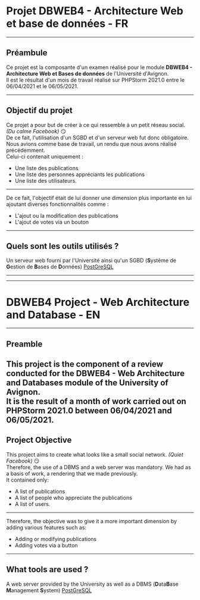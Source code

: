 # Projet DBWEB4 - Architecture Web et base de données - FR

----------------------------------------------------------------------
## Préambule
Ce projet est la composante d'un examen réalisé pour le module **DBWEB4 - Architecture Web et Bases de données** de l'Université d'Avignon.  
Il est le résultat d'un mois de travail réalisé sur PHPStorm 2021.0 entre le 06/04/2021 et le 06/05/2021.  

----------------------------------------------------------------------
## Objectif du projet
Ce projet a pour but de créer à ce qui ressemble à un petit réseau social.*(Du calme Facebook)* :smirk:  
De ce fait, l'utilisation d'un SGBD et d'un serveur web fut donc obligatoire.
Nous avions comme base de travail, un rendu que nous avons réalisé précédemment.   
Celui-ci contenait uniquement : 
- Une liste des publications 
- Une liste des personnes appréciants les publications
- Une liste des utilisateurs.
----------------------------------------------------------------------
De ce fait, l'objectif était de lui donner une dimension plus importante en lui ajoutant diverses fonctionnalités comme :

- L'ajout ou la modification des publications
- L'ajout de votes via un bouton
----------------------------------------------------------------------
## Quels sont les outils utilisés ?
Un serveur web fourni par l'Université ainsi qu'un SGBD (**S**ystème de **G**estion de **B**ases de **D**onnées) [PostGreSQL]


----------------------------------------------------------------------
----------------------------------------------------------------------
# DBWEB4 Project - Web Architecture and Database - EN

----------------------------------------------------------------------
## Preamble
This project is the component of a review conducted for the **DBWEB4 - Web Architecture and Databases** module of the University of Avignon.  
It is the result of a month of work carried out on PHPStorm 2021.0 between 06/04/2021 and 06/05/2021.
----------------------------------------------------------------------
## Project Objective
This project aims to create what looks like a small social network. *(Quiet Facebook)* :smirk:  
Therefore, the use of a DBMS and a web server was mandatory.
We had as a basis of work, a rendering that we made previously.   
It contained only:
- A list of publications
- A list of people who appreciate the publications
- A list of users.
----------------------------------------------------------------------
Therefore, the objective was to give it a more important dimension by adding various features such as:

- Adding or modifying publications
- Adding votes via a button
----------------------------------------------------------------------
## What tools are used ?
A web server provided by the University as well as a DBMS (**D**ata**B**ase **M**anagement **S**ystem) [PostGreSQL]

[PostGreSQL]:<https://www.postgresql.org/>